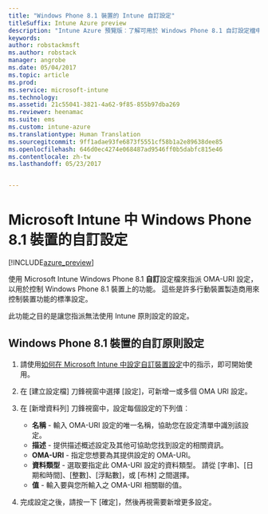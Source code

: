 ```yaml
---
title: "Windows Phone 8.1 裝置的 Intune 自訂設定"
titleSuffix: Intune Azure preview
description: "Intune Azure 預覽版︰了解可用於 Windows Phone 8.1 自訂設定檔中的相關設定。"
keywords: 
author: robstackmsft
ms.author: robstack
manager: angrobe
ms.date: 05/04/2017
ms.topic: article
ms.prod: 
ms.service: microsoft-intune
ms.technology: 
ms.assetid: 21c55041-3821-4a62-9f85-855b97dba269
ms.reviewer: heenamac
ms.suite: ems
ms.custom: intune-azure
ms.translationtype: Human Translation
ms.sourcegitcommit: 9ff1adae93fe6873f5551cf58b1a2e89638dee85
ms.openlocfilehash: 646d0ec4274e068487ad9546ff0b5dabfc815e46
ms.contentlocale: zh-tw
ms.lasthandoff: 05/23/2017


---
```


# <a name="custom-settings-for-windows-phone-81-devices-in-microsoft-intune"></a>Microsoft Intune 中 Windows Phone 8.1 裝置的自訂設定

[!INCLUDE[azure_preview](./includes/azure_preview.md)]

使用 Microsoft Intune Windows Phone 8.1 **自訂**設定檔來指派 OMA-URI 設定，以用於控制 Windows Phone 8.1 裝置上的功能。 這些是許多行動裝置製造商用來控制裝置功能的標準設定。

此功能之目的是讓您指派無法使用 Intune 原則設定的設定。

## <a name="custom-policy-settings-for-windows-phone-81-devices"></a>Windows Phone 8.1 裝置的自訂原則設定

1. 請使用[如何在 Microsoft Intune 中設定自訂裝置設定](custom-settings-configure.md)中的指示，即可開始使用。
2. 在 [建立設定檔] 刀鋒視窗中選擇 [設定]，可新增一或多個 OMA URI 設定。
3. 在 [新增資料列] 刀鋒視窗中，設定每個設定的下列值︰
    - **名稱** - 輸入 OMA-URI 設定的唯一名稱，協助您在設定清單中識別該設定。
    - **描述** - 提供描述概述設定及其他可協助您找到設定的相關資訊。
    - **OMA-URI** - 指定您想要為其提供設定的 OMA-URI。
    - **資料類型** - 選取要指定此 OMA-URI 設定的資料類型。 請從 [字串]、[日期和時間]、[整數]、[浮點數]，或 [布林] 之間選擇。
    - **值** - 輸入要與您所輸入之 OMA-URI 相關聯的值。

4. 完成設定之後，請按一下 [確定]，然後再視需要新增更多設定。

